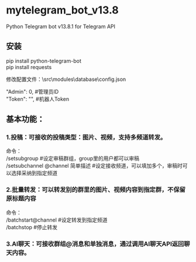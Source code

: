 # mytelegram_bot_v13.8
Python Telegram bot v13.8.1 for Telegram API

## 安装  
pip install python-telegram-bot  
pip install requests  

修改配置文件：\src\modules\database\config.json  

"Admin": 0,     #管理员ID  
"Token": "",    #机器人Token  

## 基本功能：  
### 1.投稿：可接收的投稿类型：图片、视频，支持多频道转发。  
  命令：  
  /setsubgroup                        #设定审稿群组，group里的用户都可以审稿  
  /setsubchannel @channel 简单描述     #设定接收频道，可以填加多个，审稿时可以选择采纳到指定频道  
         
### 2.批量转发：可以转发别的群里的图片、视频内容到指定群，不保留原标题内容  
  命令：  
  /batchstart@channel  #设定转发到指定频道  
  /batchstop           #停止转发  
  
### 3.AI聊天：可接收群组@消息和单独消息，通过调用AI聊天API返回聊天内容。  
